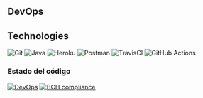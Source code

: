 ##  DevOps
## Technologies 
![Git](https://img.shields.io/badge/git-%23F05033.svg?style=for-the-badge&logo=git&logoColor=white)
![Java](https://img.shields.io/badge/java-%23ED8B00.svg?style=for-the-badge&logo=openjdk&logoColor=white)
![Heroku](https://img.shields.io/badge/heroku-%23430098.svg?style=for-the-badge&logo=heroku&logoColor=white)
![Postman](https://img.shields.io/badge/Postman-FF6C37?style=for-the-badge&logo=postman&logoColor=white)
![TravisCI](https://img.shields.io/badge/travis%20ci-%232B2F33.svg?style=for-the-badge&logo=travis&logoColor=white)
![GitHub Actions](https://img.shields.io/badge/github%20actions-%232671E5.svg?style=for-the-badge&logo=githubactions&logoColor=white)

### Estado del código
[![DevOps](https://github.com/wzzzzwwzw/iwvg-devops-wael-louati/actions/workflows/CI.yml/badge.svg)](https://github.com/wzzzzwwzw/iwvg-devops-wael-louati/actions/workflows/CI.yml)
[![BCH compliance](https://bettercodehub.com/edge/badge/wzzzzwwzw/iwvg-devops-wael-louati?branch=master)](https://bettercodehub.com/)
